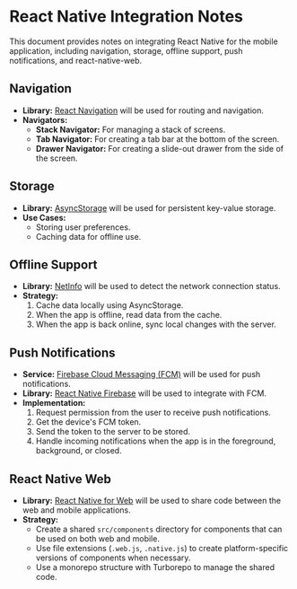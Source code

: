 # React Native Integration Notes

This document provides notes on integrating React Native for the mobile application, including navigation, storage, offline support, push notifications, and react-native-web.

## Navigation
- **Library:** [React Navigation](https://reactnavigation.org/) will be used for routing and navigation.
- **Navigators:**
    - **Stack Navigator:** For managing a stack of screens.
    - **Tab Navigator:** For creating a tab bar at the bottom of the screen.
    - **Drawer Navigator:** For creating a slide-out drawer from the side of the screen.

## Storage
- **Library:** [AsyncStorage](https://react-native-async-storage.github.io/async-storage/) will be used for persistent key-value storage.
- **Use Cases:**
    - Storing user preferences.
    - Caching data for offline use.

## Offline Support
- **Library:** [NetInfo](https://github.com/react-native-netinfo/react-native-netinfo) will be used to detect the network connection status.
- **Strategy:**
    1.  Cache data locally using AsyncStorage.
    2.  When the app is offline, read data from the cache.
    3.  When the app is back online, sync local changes with the server.

## Push Notifications
- **Service:** [Firebase Cloud Messaging (FCM)](https://firebase.google.com/docs/cloud-messaging) will be used for push notifications.
- **Library:** [React Native Firebase](https://rnfirebase.io/) will be used to integrate with FCM.
- **Implementation:**
    1.  Request permission from the user to receive push notifications.
    2.  Get the device's FCM token.
    3.  Send the token to the server to be stored.
    4.  Handle incoming notifications when the app is in the foreground, background, or closed.

## React Native Web
- **Library:** [React Native for Web](https://necolas.github.io/react-native-web/) will be used to share code between the web and mobile applications.
- **Strategy:**
    - Create a shared `src/components` directory for components that can be used on both web and mobile.
    - Use file extensions (`.web.js`, `.native.js`) to create platform-specific versions of components when necessary.
    - Use a monorepo structure with Turborepo to manage the shared code.
